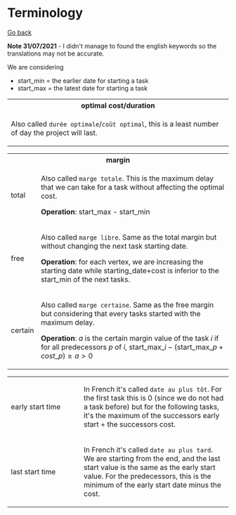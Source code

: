 # Terminology

[Go back](..#scheduling-problem)

**Note 31/07/2021** - I didn't manage to found the english keywords
so the translations may not be accurate.

We are considering

* start_min = the earlier date for starting a task
* start_max = the latest date for starting a task

<table class="table table-bordered table-striped table-dark">
<tr><th>optimal cost/duration</th></tr>
<tr><td>

Also called ``durée optimale``/`coût optimal`, this
is a least number of day the project will last.
</td></tr></table>

<table class="table table-bordered table-striped table-dark">
<tr><th colspan="2">margin</th></tr>
<tr><td>total</td><td>

Also called ``marge totale``. This is the maximum
delay that we can take for a task without
affecting the optimal cost.

**Operation**: start_max - start_min
</td></tr>
<tr><td>free</td><td>

Also called ``marge libre``. Same as the total margin
but without changing the next task starting date.

**Operation**: for each vertex, we are increasing the
starting date while starting_date+cost is inferior
to the start_min of the next tasks.
</td></tr>
<tr><td>certain</td><td>

Also called ``marge certaine``. Same as the free margin
but considering that every tasks started with the maximum
delay.

**Operation**: $a$ is the certain margin value of
the task $i$ if for all predecessors $p$ of $i$,
$\text{start_max}\_i - 
(\text{start_max}\_p + cost\_p) \ge a \gt 0$
</td></tr>
</table>

<table class="table table-bordered table-striped table-dark">
<tr><td style="min-width: 150px;">early start time</td><td>

In French it's called ``date au plus tôt``. For the first
task this is 0 (since we do not had a task before) but for
the following tasks, it's the maximum
of the successors early start + the successors cost.
</td></tr>
<tr><td>last start time</td><td>

In French it's called ``date au plus tard``. We are starting
from the end, and the last start value is the same as
the early start value. For the predecessors, this
is the minimum of the early start date minus the cost.
</td></tr>
</table>